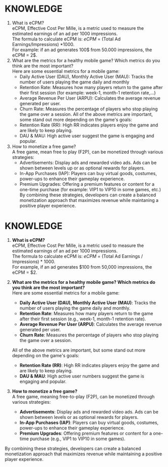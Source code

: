 # KNOWLEDGE
1. What is eCPM? <br/>
   eCPM, Effective Cost Per Mille, is a metric used to measure the estimated earnings of an ad per 1000 impressions. <br/>
   The formula to calculate eCPM is: _eCPM_ = (Total Ad Earnings/Impressions) *1000. <br/>
   For example: if an ad generates 100$ from 50.000 impressions, the eCPM = 2$. <br/>
2. What are the metrics for a healthy mobile game? Which metrics do you think are the most important? <br/> 
   Here are some essential metrics for a mobile game:
   - Daily Active User (DAU), Monthly Active User (MAU): Tracks the number of users playing the game daily and monthly
   - Retention Rate: Measures how many players return to the game after their first session (for example: week-1, month-1 retention rate,...) 
   - Average Revenue Per User (ARPU): Calculates the average revenue generated per user.
   - Churn Rate: Measures the percentage of players who stop playing the game over a session.
   All of the above metrics are important, some stand out more depending on the game's goals:
   - Retention Rate (RR): High RR indicates players enjoy the game and are likely to keep playing.
   - DAU & MAU: High active user suggest the game is engaging and popular.
3. How to monetize a free game? <br/>
   A free game, mean free to play (F2P), can be monetized through various strategies:
   - Advertisements: Display ads and rewarded video ads. Ads can be shown between levels up or as optional rewards for players.
   - In-App Purchases (IAP): Players can buy virtual goods, costumes, power-ups to enhance their gameplay experience.
   - Premium Upgrades: Offering a premium features or content for a one-time purchase (for example: VIP1 to VIP10 in some games, etc.) <br/>
   By combining these strategies, developers can create a balanced monetization approach that maximizes revenue while maintaning a positive player experience.



# KNOWLEDGE

1. **What is eCPM?**<br/>
   eCPM, Effective Cost Per Mille, is a metric used to measure the estimated earnings of an ad per 1000 impressions.<br/>
   The formula to calculate eCPM is: _eCPM_ = (Total Ad Earnings / Impressions) * 1000.<br/>
   For example, if an ad generates $100 from 50,000 impressions, the eCPM = $2.<br/>

2. **What are the metrics for a healthy mobile game? Which metrics do you think are the most important?**<br/>
   Here are some essential metrics for a mobile game:
   - **Daily Active User (DAU), Monthly Active User (MAU)**: Tracks the number of users playing the game daily and monthly.
   - **Retention Rate**: Measures how many players return to the game after their first session (e.g., week-1, month-1 retention rate).
   - **Average Revenue Per User (ARPU)**: Calculates the average revenue generated per user.
   - **Churn Rate**: Measures the percentage of players who stop playing the game over a session.

   All of the above metrics are important, but some stand out more depending on the game's goals:
   - **Retention Rate (RR)**: High RR indicates players enjoy the game and are likely to keep playing.
   - **DAU & MAU**: High active user numbers suggest the game is engaging and popular.

3. **How to monetize a free game?**<br/>
   A free game, meaning free-to-play (F2P), can be monetized through various strategies:
   - **Advertisements**: Display ads and rewarded video ads. Ads can be shown between levels or as optional rewards for players.
   - **In-App Purchases (IAP)**: Players can buy virtual goods, costumes, power-ups to enhance their gameplay experience.
   - **Premium Upgrades**: Offering premium features or content for a one-time purchase (e.g., VIP1 to VIP10 in some games).

By combining these strategies, developers can create a balanced monetization approach that maximizes revenue while maintaining a positive player experience.
